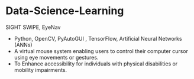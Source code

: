 # Data-Science-Learning
SIGHT SWIPE, EyeNav
* Python, OpenCV, PyAutoGUI , TensorFlow, Artificial Neural Networks (ANNs)
* A virtual mouse system enabling users to control their computer cursor using eye movements or gestures.
* To Enhance accessibility for individuals with physical disabilities or mobility impairments.
